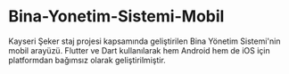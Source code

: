 # Bina-Yonetim-Sistemi-Mobil
Kayseri Şeker staj projesi kapsamında geliştirilen Bina Yönetim Sistemi'nin mobil arayüzü. Flutter ve Dart kullanılarak hem Android hem de iOS için platformdan bağımsız olarak geliştirilmiştir.
